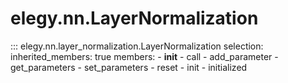 
# elegy.nn.LayerNormalization

::: elegy.nn.layer_normalization.LayerNormalization
    selection:
        inherited_members: true
        members:
            - __init__
            - call
            - add_parameter
            - get_parameters
            - set_parameters
            - reset
            - init
            - initialized
        